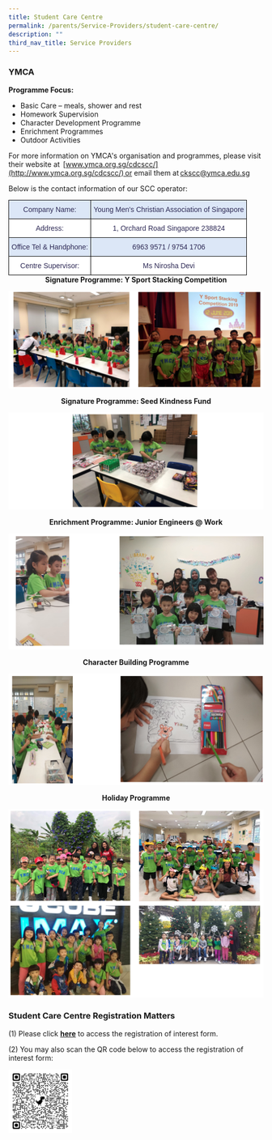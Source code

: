```yaml
---
title: Student Care Centre
permalink: /parents/Service-Providers/student-care-centre/
description: ""
third_nav_title: Service Providers
---
```

### YMCA

**Programme Focus:**  
* Basic Care – meals, shower and rest 
* Homework Supervision 
* Character Development Programme 
* Enrichment Programmes
* Outdoor Activities 

For more information on YMCA's organisation and programmes, please visit their website at  [www.ymca.org.sg/cdcscc/](http://www.ymca.org.sg/cdcscc/) or email them at [ckscc@ymca.edu.sg](mailto:ckscc@ymca.edu.sg)   

Below is the contact information of our SCC operator:

<style type="text/css">
.tg  {border-collapse:collapse;border-spacing:0;margin:0px auto;}
.tg td{border-color:black;border-style:solid;border-width:1px;font-family:Arial, sans-serif;font-size:14px;
  overflow:hidden;padding:10px 5px;word-break:normal;}
.tg th{border-color:black;border-style:solid;border-width:1px;font-family:Arial, sans-serif;font-size:14px;
  font-weight:normal;overflow:hidden;padding:10px 5px;word-break:normal;}
.tg .tg-97i5{background-color:#DCE7F7;color:#2E2A56;text-align:center;vertical-align:top}
.tg .tg-uc73{background-color:#FFF;color:#2E2A56;text-align:center;vertical-align:top}
</style>
<table class="tg">
<tbody>
  <tr>
    <td class="tg-97i5">Company Name: </td>
    <td class="tg-97i5">Young Men's Christian Association of Singapore </td>
  </tr>
  <tr>
    <td class="tg-uc73">Address: </td>
    <td class="tg-uc73">1, Orchard Road Singapore 238824 </td>
  </tr>
  <tr>
    <td class="tg-97i5">Office Tel &amp; Handphone: </td>
    <td class="tg-97i5">6963 9571 / 9754 1706 </td>
  </tr>
  <tr>
    <td class="tg-uc73">Centre Supervisor: </td>
    <td class="tg-uc73">Ms Nirosha Devi </td>
  </tr>
</tbody>
</table>

<center><strong>Signature Programme: Y Sport Stacking Competition</strong></center>

![](/images/scc1.png)

<center><strong>Signature Programme: Seed Kindness Fund</strong></center>

![](/images/scc2.png)

<center><strong>Enrichment Programme: Junior Engineers @ Work</strong></center>

![](/images/scc3.png)

<center><strong>Character Building Programme</strong></center>

![](/images/scc4.png)

<center><strong>Holiday Programme</strong></center>

![](/images/scc5.png)

### Student Care Centre Registration Matters

(1) Please click [**here**](https://tinyurl.com/ChuaChuKang-2023-P1-ROI) to access the registration of interest form.  
  
(2) You may also scan the QR code below to access the registration of interest form:

<img src="/images/qrcode_formsofficecom.png" 
     style="width:25%">

